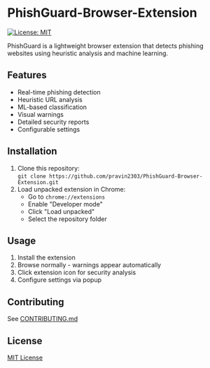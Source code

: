 # PhishGuard-Browser-Extension

[![License: MIT](https://img.shields.io/badge/License-MIT-yellow.svg)](LICENSE)

PhishGuard is a lightweight browser extension that detects phishing websites using heuristic analysis and machine learning.

## Features
- Real-time phishing detection
- Heuristic URL analysis
- ML-based classification
- Visual warnings
- Detailed security reports
- Configurable settings

## Installation
1. Clone this repository:  
   `git clone https://github.com/pravin2303/PhishGuard-Browser-Extension.git`
2. Load unpacked extension in Chrome:
   - Go to `chrome://extensions`
   - Enable "Developer mode"
   - Click "Load unpacked"
   - Select the repository folder

## Usage
1. Install the extension
2. Browse normally - warnings appear automatically
3. Click extension icon for security analysis
4. Configure settings via popup

## Contributing
See [CONTRIBUTING.md](CONTRIBUTING.md)

## License
[MIT License](LICENSE) 
